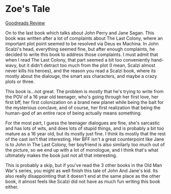 # Zoe's Tale
[Goodreads Review](https://www.goodreads.com/review/show/7041957601)

On to the last book which talks about John Perry and Jane Sagan. This book was written after a lot of complaints about The Last Colony, where an important plot point seemed to be resolved via Deus ex Machina. In John Scalzi's head, everything seemed fine, but after enough complaints, he decided to write this book to address those complaints. I must admit that when I read The Last Colony, that part seemed a bit too conveniently hand-wavy, but it didn't detract too much from the plot (I mean, Scalzi almost never kills his heroes), and the reason you read a Scalzi book, where its mostly about the dialouge, the smart ass characters, and maybe a crazy plots or three.

This book is...not great. The problem is mostly that he's trying to write from the POV of a 16 year old teenager, who's going through her first love, her first bff, her first colonization on a brand new planet while being the bait for the mysterious conclave, and of course, her first realization that being the human-god of an entire race of being actually means something.

For the most part, I guess the teenager dialogues are fine, she's sarcastic and has lots of wits, and does lots of stupid things, and is probably a bit too mature as a 16 year old, but its mostly just fine. I think its mostly that the rest of the cast isn't that interesting. Her BFF isn't a great counterpoint like Jane is to John in The Last Colony, her boyfriend is also similarly too much out of the picture, so we end up with a lot of monologue, and I think that's what ultimately makes the book just not all that interesting.

This is probably a skip, but if you've read the 3 other books in the Old Man War's series, you might as well finish this tale of John And Jane's kid. Its also really disappointing that it doesn't end at the same place as the other book, it almost feels like Scalzi did not have as much fun writing this book either.